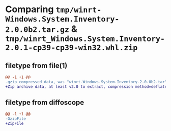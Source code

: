 # Comparing `tmp/winrt-Windows.System.Inventory-2.0.0b2.tar.gz` & `tmp/winrt_Windows.System.Inventory-2.0.1-cp39-cp39-win32.whl.zip`

## filetype from file(1)

```diff
@@ -1 +1 @@
-gzip compressed data, was "winrt-Windows.System.Inventory-2.0.0b2.tar", last modified: Sat Dec  2 18:25:59 2023, max compression
+Zip archive data, at least v2.0 to extract, compression method=deflate
```

## filetype from diffoscope

```diff
@@ -1 +1 @@
-GzipFile
+ZipFile
```

